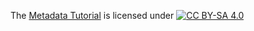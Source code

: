 The [Metadata Tutorial](https://github.com/mmh352/metadata-tutorial) is licensed under [![CC BY-SA 4.0](https://mirrors.creativecommons.org/presskit/buttons/80x15/png/by-sa.png)](https://creativecommons.org/licenses/by-sa/4.0/)
